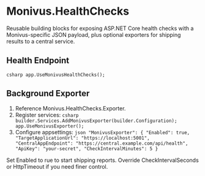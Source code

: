 # Monivus.HealthChecks

Reusable building blocks for exposing ASP.NET Core health checks with a Monivus-specific JSON payload, plus optional exporters for shipping results to a central service.

## Health Endpoint

`csharp
app.UseMonivusHealthChecks();
`

## Background Exporter

1. Reference Monivus.HealthChecks.Exporter.
2. Register services:
   `csharp
   builder.Services.AddMonivusExporter(builder.Configuration);
   app.UseMonivusExporter();
   `
3. Configure appsettings:
   `json
   "MonivusExporter": {
     "Enabled": true,
     "TargetApplicationUrl": "https://localhost:5001",
     "CentralAppEndpoint": "https://central.example.com/api/health",
     "ApiKey": "your-secret",
     "CheckIntervalMinutes": 5
   }
   `

Set Enabled to 	rue to start shipping reports. Override CheckIntervalSeconds or HttpTimeout if you need finer control.
